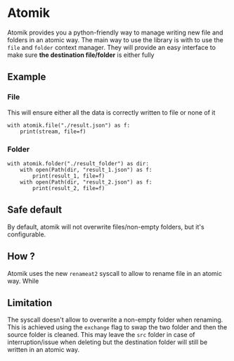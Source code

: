 # Atomik

Atomik provides you a python-friendly way to manage writing new file and folders in an atomic way.
The main way to use the library is with to use the `file` and `folder` context manager. They will provide
an easy interface to make sure **the destination file/folder** is either fully 


## Example
### File
This will ensure either all the data is correctly written to file or none of it
```
with atomik.file("./result.json") as f:
    print(stream, file=f)
```

### Folder
```
with atomik.folder("./result_folder") as dir:
    with open(Path(dir, "result_1.json") as f:
        print(result_1, file=f)
    with open(Path(dir, "result_2.json") as f:
        print(result_2, file=f)
```

## Safe default

By default, atomik will not overwrite files/non-empty folders, but it's configurable. 

## How ?

Atomik uses the new `renameat2` syscall to allow to rename file in an atomic way. While 

## Limitation

The syscall doesn't allow to overwrite a non-empty folder when renaming. 
This is achieved using the `exchange` flag to swap the two folder and then the source
folder is cleaned. This may leave the `src` folder in case of interruption/issue when deleting
but the destination folder will still be written in an atomic way.

##